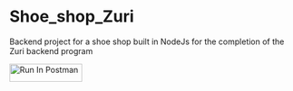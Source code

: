# Shoe_shop_Zuri
 Backend project  for a shoe shop built in NodeJs for the completion of the Zuri backend program



 [<img src="https://run.pstmn.io/button.svg" alt="Run In Postman" style="width: 128px; height: 32px;">](https://god.gw.postman.com/run-collection/33323959-d750d063-9146-412e-b538-797e3dfca862?action=collection%2Ffork&source=rip_markdown&collection-url=entityId%3D33323959-d750d063-9146-412e-b538-797e3dfca862%26entityType%3Dcollection%26workspaceId%3Dce05bcf2-e736-4453-9fcc-6cd8e52edf0f)

